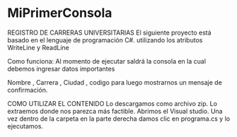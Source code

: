 # MiPrimerConsola
REGISTRO DE CARRERAS UNIVERSITARIAS
El siguiente proyecto está basado en el lenguaje de programación C#. utilizando  los atributos WriteLine y ReadLine

Como funciona: Al momento de ejecutar saldrá la consola en la cual debemos ingresar datos importantes

Nombre , Carrera , Ciudad , codigo  para  luego mostrarnos un mensaje de confirmación. 

COMO UTILIZAR  EL CONTENIDO
Lo descargamos como archivo zip.
Lo extraemos donde nos parezca más factible.
Abrimos el Visual studio.
Una vez dentro de la carpeta en la parte derecha damos clic en programa.cs y lo ejecutamos.
